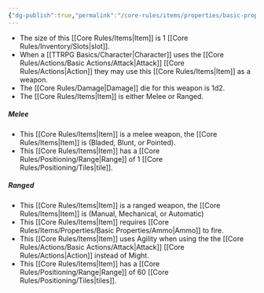 ```yaml
---
{"dg-publish":true,"permalink":"/core-rules/items/properties/basic-properties/weapon/"}
---
```


- The size of this [[Core Rules/Items\|Item]] is 1 [[Core Rules/Inventory/Slots\|slot]].
- When a [[TTRPG Basics/Character\|Character]] uses the [[Core Rules/Actions/Basic Actions/Attack\|Attack]] [[Core Rules/Actions\|Action]] they may use this [[Core Rules/Items\|Item]] as a weapon.
- The [[Core Rules/Damage\|Damage]] die for this weapon is 1d2.
- The [[Core Rules/Items\|Item]] is either Melee or Ranged.
##### Melee
- This [[Core Rules/Items\|Item]] is a melee weapon, the [[Core Rules/Items\|Item]] is (Bladed, Blunt, or Pointed).
- This [[Core Rules/Items\|Item]] has a [[Core Rules/Positioning/Range\|Range]] of 1 [[Core Rules/Positioning/Tiles\|tile]].
##### Ranged
- This [[Core Rules/Items\|Item]] is a ranged weapon, the [[Core Rules/Items\|Item]] is (Manual, Mechanical, or Automatic)
- This [[Core Rules/Items\|Item]] requires [[Core Rules/Items/Properties/Basic Properties/Ammo\|Ammo]] to fire.
- This [[Core Rules/Items\|Item]] uses Agility when using the the [[Core Rules/Actions/Basic Actions/Attack\|Attack]] [[Core Rules/Actions\|Action]] instead of Might.
- This [[Core Rules/Items\|Item]] has a [[Core Rules/Positioning/Range\|Range]] of 60 [[Core Rules/Positioning/Tiles\|tiles]].